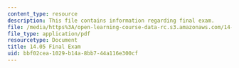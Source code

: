 ```yaml
---
content_type: resource
description: This file contains information regarding final exam.
file: /media/https%3A/open-learning-course-data-rc.s3.amazonaws.com/14-05-intermediate-macroeconomics-spring-2013/bbf02cea1029b14a8bb744a116e300cf_MIT14_05S13_finalexam.pdf
file_type: application/pdf
resourcetype: Document
title: 14.05 Final Exam
uid: bbf02cea-1029-b14a-8bb7-44a116e300cf
---
```

